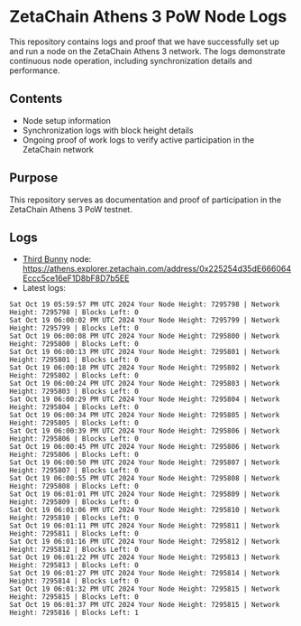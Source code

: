 # ZetaChain Athens 3 PoW Node Logs
This repository contains logs and proof that we have successfully set up and run a node on the ZetaChain Athens 3 network. The logs demonstrate continuous node operation, including synchronization details and performance.

## Contents
- Node setup information
- Synchronization logs with block height details
- Ongoing proof of work logs to verify active participation in the ZetaChain network

## Purpose
This repository serves as documentation and proof of participation in the ZetaChain Athens 3 PoW testnet.

## Logs

- [Third Bunny](https://thirdbunny.xyz/) node: https://athens.explorer.zetachain.com/address/0x225254d35dE666064Eccc5ce16eF1D8bF8D7b5EE
- Latest logs:
```
Sat Oct 19 05:59:57 PM UTC 2024 Your Node Height: 7295798 | Network Height: 7295798 | Blocks Left: 0
Sat Oct 19 06:00:02 PM UTC 2024 Your Node Height: 7295799 | Network Height: 7295799 | Blocks Left: 0
Sat Oct 19 06:00:08 PM UTC 2024 Your Node Height: 7295800 | Network Height: 7295800 | Blocks Left: 0
Sat Oct 19 06:00:13 PM UTC 2024 Your Node Height: 7295801 | Network Height: 7295801 | Blocks Left: 0
Sat Oct 19 06:00:18 PM UTC 2024 Your Node Height: 7295802 | Network Height: 7295802 | Blocks Left: 0
Sat Oct 19 06:00:24 PM UTC 2024 Your Node Height: 7295803 | Network Height: 7295803 | Blocks Left: 0
Sat Oct 19 06:00:29 PM UTC 2024 Your Node Height: 7295804 | Network Height: 7295804 | Blocks Left: 0
Sat Oct 19 06:00:34 PM UTC 2024 Your Node Height: 7295805 | Network Height: 7295805 | Blocks Left: 0
Sat Oct 19 06:00:39 PM UTC 2024 Your Node Height: 7295806 | Network Height: 7295806 | Blocks Left: 0
Sat Oct 19 06:00:45 PM UTC 2024 Your Node Height: 7295806 | Network Height: 7295806 | Blocks Left: 0
Sat Oct 19 06:00:50 PM UTC 2024 Your Node Height: 7295807 | Network Height: 7295807 | Blocks Left: 0
Sat Oct 19 06:00:55 PM UTC 2024 Your Node Height: 7295808 | Network Height: 7295808 | Blocks Left: 0
Sat Oct 19 06:01:01 PM UTC 2024 Your Node Height: 7295809 | Network Height: 7295809 | Blocks Left: 0
Sat Oct 19 06:01:06 PM UTC 2024 Your Node Height: 7295810 | Network Height: 7295810 | Blocks Left: 0
Sat Oct 19 06:01:11 PM UTC 2024 Your Node Height: 7295811 | Network Height: 7295811 | Blocks Left: 0
Sat Oct 19 06:01:16 PM UTC 2024 Your Node Height: 7295812 | Network Height: 7295812 | Blocks Left: 0
Sat Oct 19 06:01:22 PM UTC 2024 Your Node Height: 7295813 | Network Height: 7295813 | Blocks Left: 0
Sat Oct 19 06:01:27 PM UTC 2024 Your Node Height: 7295814 | Network Height: 7295814 | Blocks Left: 0
Sat Oct 19 06:01:32 PM UTC 2024 Your Node Height: 7295815 | Network Height: 7295815 | Blocks Left: 0
Sat Oct 19 06:01:37 PM UTC 2024 Your Node Height: 7295815 | Network Height: 7295816 | Blocks Left: 1
```
